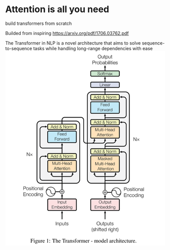 # Attention is all you need
build transformers from scratch

Builded from inspiring https://arxiv.org/pdf/1706.03762.pdf

The Transformer in NLP is a novel architecture that aims to solve sequence-to-sequence tasks while handling long-range dependencies with ease
![](transformer.png)
